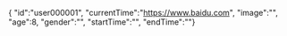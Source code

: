 { "id":"user000001", 
"currentTime":"https://www.baidu.com",
"image":"",
"age":8,
"gender":"",
"startTime":"",
"endTime":""}

